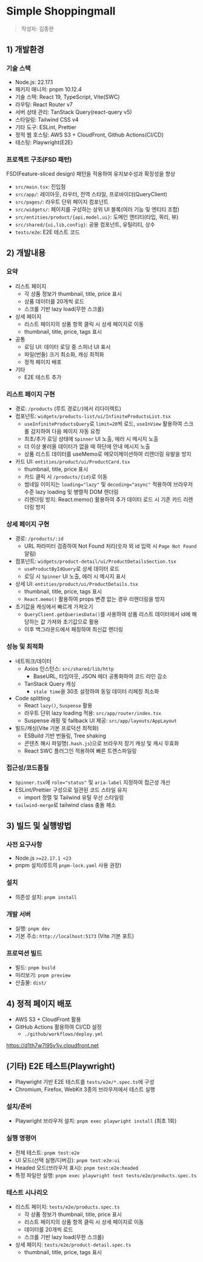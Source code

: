 # Simple Shoppingmall

> 작성자: 김종한

## 1) 개발환경

### 기술 스택

- Node.js: 22.17.1
- 패키지 매니저: pnpm 10.12.4
- 기술 스택: React 19, TypeScript, Vite(SWC)
- 라우팅: React Router v7
- 서버 상태 관리: TanStack Query(react-query v5)
- 스타일링: Tailwind CSS v4
- 기타 도구: ESLint, Prettier
- 정적 웹 호스팅: AWS S3 + CloudFront, Github Actions(CI/CD)
- 테스팅: Playwright(E2E)

### 프로젝트 구조(FSD 패턴)

FSD(Feature-sliced design) 패턴을 적용하여 유지보수성과 확장성을 향상

- `src/main.tsx`: 진입점
- `src/app/`: 레이아웃, 라우터, 전역 스타일, 프로바이더(QueryClient)
- `src/pages/`: 라우트 단위 페이지 컴포넌트
- `src/widgets/`: 페이지를 구성하는 상위 UI 블록(여러 기능 및 엔티티 조합)
- `src/entities/product/{api,model,ui}`: 도메인 엔티티(타입, 쿼리, 뷰)
- `src/shared/{ui,lib,config}`: 공용 컴포넌트, 유틸리티, 상수
- `tests/e2e`: E2E 테스트 코드

## 2) 개발내용

### 요약

- 리스트 페이지
  - 각 상품 정보가 thumbnail, title, price 표시
  - 상품 데이터를 20개씩 로드
  - 스크롤 기반 lazy load(무한 스크롤)
- 상세 페이지
  - 리스트 페이지의 상품 항목 클릭 시 상세 페이지로 이동
  - thumbnail, title, price, tags 표시
- 공통
  - 로딩 UI: 데이터 로딩 중 스피너 UI 표시
  - 파일(번들) 크기 최소화, 캐싱 최적화
  - 정적 페이지 배포
- 기타
  - E2E 테스트 추가

### 리스트 페이지 구현

- 경로: `/products` (루트 경로(`/`)에서 리다이렉트)
- 컴포넌트: `widgets/products-list/ui/InfiniteProductsList.tsx`
  - `useInfiniteProductsQuery`로 `limit=20`씩 로드, `useInView` 활용하여 스크롤 감지하여 다음 페이지
    자동 요청
  - 최초/추가 로딩 상태에 `Spinner` UI 노출, 에러 시 메시지 노출
  - 더 이상 불러올 데이터가 없을 때 하단에 안내 메시지 노출
  - 상품 리스트 데이터를 useMemo로 메모이제이션하여 리렌더링 유발을 방지
- 카드 UI: `entities/product/ui/ProductCard.tsx`
  - thumbnail, title, price 표시
  - 카드 클릭 시 `/products/{id}`로 이동
  - 썸네일 이미지는 `loading="lazy"` 및 `decoding="async"` 적용하여 브라우저 수준 lazy loading 및 병렬적 DOM 렌더링
  - 리렌더링 방지: React.memo() 활용하여 추가 데이터 로드 시 기존 카드 리렌더링 방지

### 상세 페이지 구현

- 경로: `/products/:id`
  - URL 파라미터 검증하여 Not Found 처리(숫자 외 id 입력 시 `Page Not Found` 알림)
- 컴포넌트: `widgets/product-detail/ui/ProductDetailsSection.tsx`
  - `useProductByIdQuery`로 상세 데이터 로드
  - 로딩 시 `Spinner` UI 노출, 에러 시 메시지 표시
- 상세 UI: `entities/product/ui/ProductDetails.tsx`
  - thumbnail, title, price, tags 표시
  - `React.memo()` 활용하여 props 변경 없는 경우 리렌더링을 방지
- 초기값을 캐싱에서 빠르게 가져오기
  - `QueryClient.getQueriesData()`를 사용하여 상품 리스트 데이터에서 id에 해당하는 값 가져와 초기값으로 활용
  - 이후 백그라운드에서 페칭하여 최신값 렌더링

### 성능 및 최적화

- 네트워크/데이터
  - Axios 인스턴스: `src/shared/lib/http`
    - BaseURL, 타임아웃, JSON 헤더 공통화하여 코드 라인 감소
  - TanStack Query 캐싱
    - `stale time`을 30초 설정하여 동일 데이터 리페칭 최소화
- Code splitting
  - React `lazy()`, `Suspense` 활용
  - 라우트 단위 lazy loading 적용: `src/app/router/index.tsx`
  - Suspense 래핑 및 fallback UI 제공: `src/app/layouts/AppLayout`
- 빌드/캐싱(Vite 기본 프로덕션 최적화)
  - ESBuild 기반 번들링, Tree shaking
  - 콘텐츠 해시 파일명(`.hash.js`)으로 브라우저 장기 캐싱 및 캐시 무효화
  - React SWC 플러그인 적용하여 빠른 트랜스파일링

### 접근성/코드품질

- `Spinner.tsx`에 `role="status"` 및 `aria-label` 지정하여 접근성 개선
- ESLint/Prettier 구성으로 일관된 코드 스타일 유지
  - import 정렬 및 Tailwind 유틸 우선 스타일링
- `tailwind-merge`로 tailwind class 충돌 해소

## 3) 빌드 및 실행방법

### 사전 요구사항

- Node.js `>=22.17.1 <23`
- pnpm 설치(루트의 `pnpm-lock.yaml` 사용 권장)

### 설치

- 의존성 설치: `pnpm install`

### 개발 서버

- 실행: `pnpm dev`
- 기본 주소: `http://localhost:5173` (Vite 기본 포트)

### 프로덕션 빌드

- 빌드: `pnpm build`
- 미리보기: `pnpm preview`
- 산출물: `dist/`

## 4) 정적 페이지 배포

- AWS S3 + CloudFront 활용
- GitHub Actions 활용하여 CI/CD 설정
  - `./github/workflows/deploy.yml`

https://d1th7w7l95v1jv.cloudfront.net

## (기타) E2E 테스트(Playwright)

- Playwright 기반 E2E 테스트를 `tests/e2e/*.spec.ts`에 구성
- Chromium, Firefox, WebKit 3종의 브라우저에서 테스트 실행

### 설치/준비

- Playwright 브라우저 설치: `pnpm exec playwright install` (최초 1회)

### 실행 명령어

- 전체 테스트: `pnpm test:e2e`
- UI 모드(선택 실행/디버깅): `pnpm test:e2e:ui`
- Headed 모드(브라우저 표시): `pnpm test:e2e:headed`
- 특정 파일만 실행: `pnpm exec playwright test tests/e2e/products.spec.ts`

### 테스트 시나리오

- 리스트 페이지: `tests/e2e/products.spec.ts`
  - 각 상품 정보가 thumbnail, title, price 표시
  - 리스트 페이지의 상품 항목 클릭 시 상세 페이지로 이동
  - 데이터를 20개씩 로드
  - 스크롤 기반 lazy load(무한 스크롤)
- 상세 페이지: `tests/e2e/product-detail.spec.ts`
  - thumbnail, title, price, tags 표시
